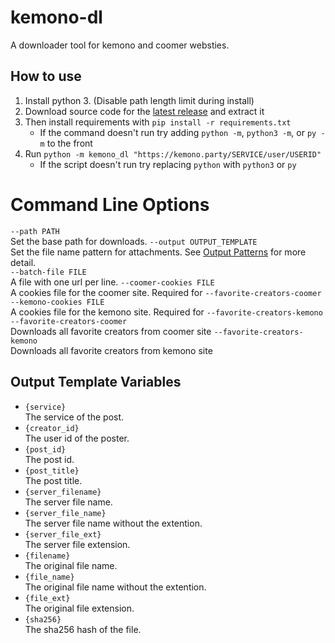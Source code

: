# kemono-dl
A downloader tool for kemono and coomer websties.

## How to use
1.  Install python 3. (Disable path length limit during install)
2.  Download source code for the [latest release](https://github.com/AplhaSlayer1964/kemono-dl/releases/latest) and extract it
3.  Then install requirements with  `pip install -r requirements.txt`
    - If the command doesn't run try adding `python -m`, `python3 -m`, or `py -m` to the front
4.  Run `python -m kemono_dl "https://kemono.party/SERVICE/user/USERID"`
    - If the script doesn't run try replacing `python` with `python3` or `py`

# Command Line Options

`--path PATH`  
Set the base path for downloads.
`--output OUTPUT_TEMPLATE`  
Set the file name pattern for attachments. See [Output Patterns](https://github.com/AplhaSlayer1964/kemono-dl#output-patterns=) for more detail.  
`--batch-file FILE`  
A file with one url per line.
`--coomer-cookies FILE`  
A cookies file for the coomer site. Required for `--favorite-creators-coomer`
`--kemono-cookies FILE`  
A cookies file for the kemono site. Required for `--favorite-creators-kemono`
`--favorite-creators-coomer`  
Downloads all favorite creators from coomer site
`--favorite-creators-kemono`  
Downloads all favorite creators from kemono site

## Output Template Variables

-   `{service}`  
The service of the post.  
-   `{creator_id}`  
The user id of the poster.  
-   `{post_id}`  
The post id.  
-   `{post_title}`  
The post title.
-   `{server_filename}`  
The server file name.  
-   `{server_file_name}`  
The server file name without the extention.
-   `{server_file_ext}`  
The server file extension.  
-   `{filename}`  
The original file name.  
-   `{file_name}`  
The original file name without the extention.
-   `{file_ext}`  
The original file extension.  
-   `{sha256}`  
The sha256 hash of the file.
